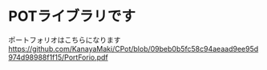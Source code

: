 # POTライブラリです
ポートフォリオはこちらになります
https://github.com/KanayaMaki/CPot/blob/09beb0b5fc58c94aeaad9ee95d974d98988f1f15/PortForio.pdf
